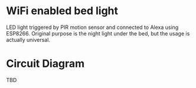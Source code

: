 # WiFi enabled bed light

LED light triggered by PIR motion sensor and connected to Alexa using ESP8266.
Original purpose is the night light under the bed, but the usage is actually universal.

# Circuit Diagram

TBD
